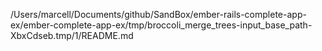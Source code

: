 /Users/marcell/Documents/github/SandBox/ember-rails-complete-app-ex/ember-complete-app-ex/tmp/broccoli_merge_trees-input_base_path-XbxCdseb.tmp/1/README.md